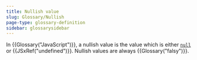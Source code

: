 ```yaml
---
title: Nullish value
slug: Glossary/Nullish
page-type: glossary-definition
sidebar: glossarysidebar
---
```


In {{Glossary("JavaScript")}}, a nullish value is the value which is either [`null`](/en-US/docs/Web/JavaScript/Reference/Operators/null) or {{JSxRef("undefined")}}. Nullish values are always {{Glossary("falsy")}}.
